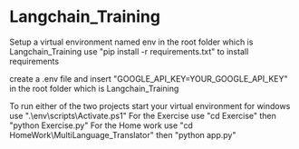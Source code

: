 ﻿# Langchain_Training

Setup a virtual environment named env in the root folder which is Langchain_Training
use "pip install -r requirements.txt" to install requirements

create a .env file and insert "GOOGLE_API_KEY=YOUR_GOOGLE_API_KEY" in the root folder which is Langchain_Training

To run either of the two projects start your virtual environment for windows use ".\env\scripts\Activate.ps1"
For the Exercise use "cd Exercise" then "python Exercise.py"
For the Home work use "cd HomeWork\MultiLanguage_Translator" then "python app.py"
